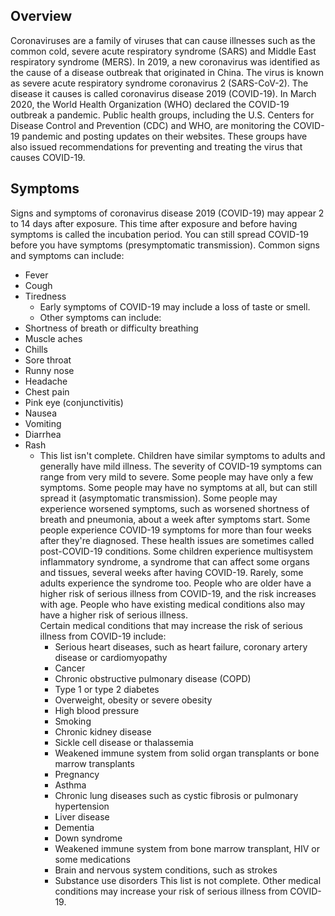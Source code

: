 

## Overview

Coronaviruses are a family of viruses that can cause illnesses such as the
common cold, severe acute respiratory syndrome (SARS) and Middle East
respiratory syndrome (MERS). In 2019, a new coronavirus was identified as the
cause of a disease outbreak that originated in China. The virus is known as
severe acute respiratory syndrome coronavirus 2 (SARS-CoV-2). The disease it
causes is called coronavirus disease 2019 (COVID-19). In March 2020, the World
Health Organization (WHO) declared the COVID-19 outbreak a pandemic. Public
health groups, including the U.S. Centers for Disease Control and Prevention
(CDC) and WHO, are monitoring the COVID-19 pandemic and posting updates on
their websites. These groups have also issued recommendations for preventing
and treating the virus that causes COVID-19.

## Symptoms

Signs and symptoms of coronavirus disease 2019 (COVID-19) may appear 2 to 14
days after exposure. This time after exposure and before having symptoms is
called the incubation period. You can still spread COVID-19 before you have
symptoms (presymptomatic transmission). Common signs and symptoms can include:

- Fever
- Cough
- Tiredness
  - Early symptoms of COVID-19 may include a loss of taste or smell.
  - Other symptoms can include:
- Shortness of breath or difficulty breathing
- Muscle aches
- Chills
- Sore throat
- Runny nose
- Headache
- Chest pain
- Pink eye (conjunctivitis)
- Nausea
- Vomiting
- Diarrhea
- Rash
  - This list isn't complete. Children have similar symptoms to adults and
  generally have mild illness. The severity of COVID-19 symptoms can range from
  very mild to severe. Some people may have only a few symptoms. Some people
  may have no symptoms at all, but can still spread it (asymptomatic
  transmission). Some people may experience worsened symptoms, such as worsened
  shortness of breath and pneumonia, about a week after symptoms start. Some
  people experience COVID-19 symptoms for more than four weeks after they're
  diagnosed. These health issues are sometimes called post-COVID-19 conditions.
  Some children experience multisystem inflammatory syndrome, a syndrome that
  can affect some organs and tissues, several weeks after having COVID-19.
  Rarely, some adults experience the syndrome too. People who are older have a
  higher risk of serious illness from COVID-19, and the risk increases with
  age. People who have existing medical conditions also may have a higher risk
  of serious illness. <br>Certain medical conditions that may increase the risk
  of serious illness from COVID-19 include:
    - Serious heart diseases, such as heart failure, coronary artery disease or
      cardiomyopathy
    - Cancer
    - Chronic obstructive pulmonary disease (COPD)
    - Type 1 or type 2 diabetes
    - Overweight, obesity or severe obesity
    - High blood pressure
    - Smoking
    - Chronic kidney disease
    - Sickle cell disease or thalassemia
    - Weakened immune system from solid organ transplants or bone marrow transplants
    - Pregnancy
    - Asthma
    - Chronic lung diseases such as cystic fibrosis or pulmonary hypertension
    - Liver disease
    - Dementia
    - Down syndrome
    - Weakened immune system from bone marrow transplant, HIV or some medications
    - Brain and nervous system conditions, such as strokes
    - Substance use disorders
    This list is not complete. Other medical conditions may increase your risk of serious illness from COVID-19.
